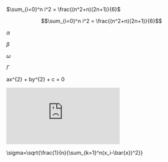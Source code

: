 <script type="text/javascript" src="http://cdn.mathjax.org/mathjax/latest/MathJax.js?config=TeX-AMS-MML_HTMLorMML"> </script>
<script type="text/x-mathjax-config"> MathJax.Hub.Config({ tex2jax: {inlineMath: [['$','$'], ['\(','\)']]}});</script>



$\sum_{i=0}^n i^2 = \frac{(n^2+n)(2n+1)}{6}$


$$\sum_{i=0}^n i^2 = \frac{(n^2+n)(2n+1)}{6}$$


$\alpha$

$\beta$

$\omega$

$\Gamma$



ax^{2} + by^{2} + c = 0


![](http://latex.codecogs.com/gif.latex?%5Csigma%3D%5Csqrt%7B%5Cfrac%7B1%7D%7Bn%7D%7B%5Csum_%7Bk%3D1%7D%5En%28x_i-%5Cbar%7Bx%7D%29%5E2%7D%7D)

\sigma=\sqrt{\frac{1}{n}{\sum_{k=1}^n(x_i-\bar{x})^2}}

